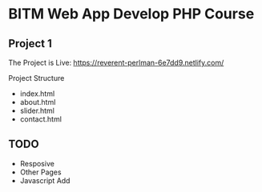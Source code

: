 # BITM Web App Develop PHP Course
## Project 1
 
 The Project is Live: 
 https://reverent-perlman-6e7dd9.netlify.com/

Project Structure 
 - index.html
 - about.html
 - slider.html
 - contact.html

## TODO
* Resposive
* Other Pages
* Javascript Add